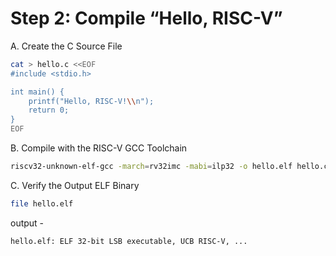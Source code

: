 # Step 2: Compile “Hello, RISC-V”
A. Create the C Source File
```bash
cat > hello.c <<EOF
#include <stdio.h>

int main() {
    printf("Hello, RISC-V!\\n");
    return 0;
}
EOF
```
 B. Compile with the RISC-V GCC Toolchain
```bash
riscv32-unknown-elf-gcc -march=rv32imc -mabi=ilp32 -o hello.elf hello.c
```
C. Verify the Output ELF Binary
```bash
file hello.elf
```
output -
```bash
hello.elf: ELF 32-bit LSB executable, UCB RISC-V, ...
